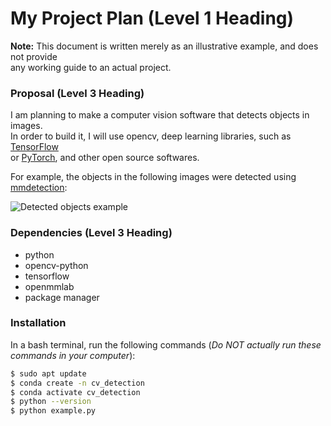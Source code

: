 # My Project Plan (Level 1 Heading)

**Note:** This document is written merely as an illustrative example, and does not provide  
any working guide to an actual project.

### Proposal (Level 3 Heading)

I am planning to make a computer vision software that detects objects in images.  
In order to build it, I will use opencv, deep learning libraries, such as [TensorFlow](https://www.tensorflow.org/)  
or [PyTorch](https://pytorch.org/), and other open source softwares.  

For example, the objects in the following images were detected using [mmdetection](https://github.com/open-mmlab/mmdetection):

![Detected objects example](https://user-images.githubusercontent.com/12907710/137271636-56ba1cd2-b110-4812-8221-b4c120320aa9.png)

### Dependencies (Level 3 Heading)

- python  
- opencv-python  
- tensorflow  
- openmmlab  
- package manager  

### Installation

In a bash terminal, run the following commands (*Do NOT actually run these commands in your computer*):

```bash
$ sudo apt update
$ conda create -n cv_detection
$ conda activate cv_detection
$ python --version
$ python example.py
```

